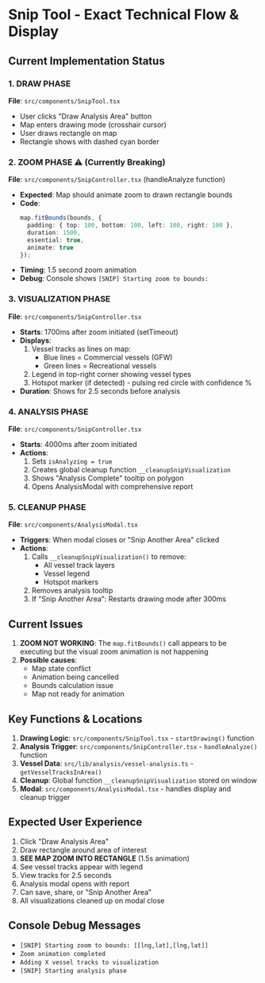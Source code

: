 # Snip Tool - Exact Technical Flow & Display

## Current Implementation Status

### 1. DRAW PHASE
**File**: `src/components/SnipTool.tsx`
- User clicks "Draw Analysis Area" button
- Map enters drawing mode (crosshair cursor)
- User draws rectangle on map
- Rectangle shows with dashed cyan border

### 2. ZOOM PHASE ⚠️ (Currently Breaking)
**File**: `src/components/SnipController.tsx` (handleAnalyze function)
- **Expected**: Map should animate zoom to drawn rectangle bounds
- **Code**: 
  ```typescript
  map.fitBounds(bounds, {
    padding: { top: 100, bottom: 100, left: 100, right: 100 },
    duration: 1500,
    essential: true,
    animate: true
  });
  ```
- **Timing**: 1.5 second zoom animation
- **Debug**: Console shows `[SNIP] Starting zoom to bounds:`

### 3. VISUALIZATION PHASE
**File**: `src/components/SnipController.tsx`
- **Starts**: 1700ms after zoom initiated (setTimeout)
- **Displays**:
  1. Vessel tracks as lines on map:
     - Blue lines = Commercial vessels (GFW)
     - Green lines = Recreational vessels
  2. Legend in top-right corner showing vessel types
  3. Hotspot marker (if detected) - pulsing red circle with confidence %
- **Duration**: Shows for 2.5 seconds before analysis

### 4. ANALYSIS PHASE
**File**: `src/components/SnipController.tsx`
- **Starts**: 4000ms after zoom initiated
- **Actions**:
  1. Sets `isAnalyzing = true`
  2. Creates global cleanup function `__cleanupSnipVisualization`
  3. Shows "Analysis Complete" tooltip on polygon
  4. Opens AnalysisModal with comprehensive report

### 5. CLEANUP PHASE
**File**: `src/components/AnalysisModal.tsx`
- **Triggers**: When modal closes or "Snip Another Area" clicked
- **Actions**:
  1. Calls `__cleanupSnipVisualization()` to remove:
     - All vessel track layers
     - Vessel legend
     - Hotspot markers
  2. Removes analysis tooltip
  3. If "Snip Another Area": Restarts drawing mode after 300ms

## Current Issues

1. **ZOOM NOT WORKING**: The `map.fitBounds()` call appears to be executing but the visual zoom animation is not happening
2. **Possible causes**:
   - Map state conflict
   - Animation being cancelled
   - Bounds calculation issue
   - Map not ready for animation

## Key Functions & Locations

1. **Drawing Logic**: `src/components/SnipTool.tsx` - `startDrawing()` function
2. **Analysis Trigger**: `src/components/SnipController.tsx` - `handleAnalyze()` function
3. **Vessel Data**: `src/lib/analysis/vessel-analysis.ts` - `getVesselTracksInArea()`
4. **Cleanup**: Global function `__cleanupSnipVisualization` stored on window
5. **Modal**: `src/components/AnalysisModal.tsx` - handles display and cleanup trigger

## Expected User Experience

1. Click "Draw Analysis Area"
2. Draw rectangle around area of interest
3. **SEE MAP ZOOM INTO RECTANGLE** (1.5s animation)
4. See vessel tracks appear with legend
5. View tracks for 2.5 seconds
6. Analysis modal opens with report
7. Can save, share, or "Snip Another Area"
8. All visualizations cleaned up on modal close

## Console Debug Messages

- `[SNIP] Starting zoom to bounds: [[lng,lat],[lng,lat]]`
- `Zoom animation completed`
- `Adding X vessel tracks to visualization`
- `[SNIP] Starting analysis phase`
